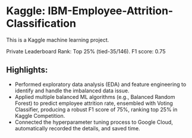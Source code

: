 # Kaggle: IBM-Employee-Attrition-Classification
This is a Kaggle machine learning project. 

Private Leaderboard Rank: Top 25% (tied-35/146). F1 score: 0.75

## Highlights:
* Performed exploratory data analysis (EDA) and feature engineering to identify and handle the imbalanced data issue.
* Applied multiple balanced ML algorithms (e.g., Balanced Random Forest) to predict employee attrition rate,
ensembled with Voting Classifier, producing a robust F1 score of 75%, ranking top 25% in Kaggle Competition.
* Connected the hyperparameter tuning process to Google Cloud, automatically recorded the details, and saved time.
